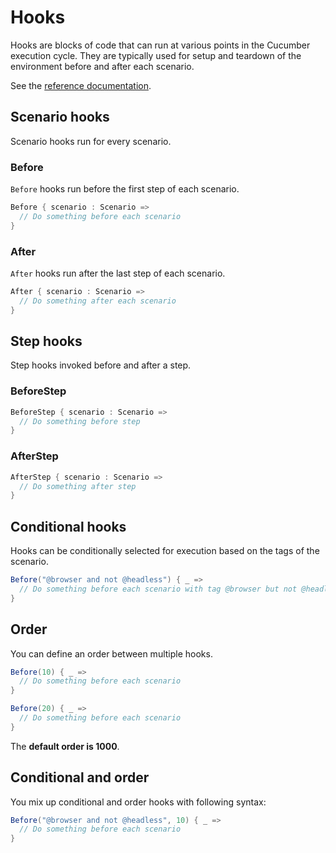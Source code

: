 # Hooks

Hooks are blocks of code that can run at various points in the Cucumber execution cycle.
They are typically used for setup and teardown of the environment before and after each scenario.

See the [reference documentation](https://docs.cucumber.io/docs/cucumber/api/#hooks).

## Scenario hooks

Scenario hooks run for every scenario.

### Before

`Before` hooks run before the first step of each scenario.

```scala
Before { scenario : Scenario =>
  // Do something before each scenario
}
```

### After

`After` hooks run after the last step of each scenario.

```scala
After { scenario : Scenario =>
  // Do something after each scenario
}
```

## Step hooks

Step hooks invoked before and after a step.

### BeforeStep

```scala
BeforeStep { scenario : Scenario =>
  // Do something before step
}
```

### AfterStep

```scala
AfterStep { scenario : Scenario =>
  // Do something after step
}
```

## Conditional hooks

Hooks can be conditionally selected for execution based on the tags of the scenario.

```scala
Before("@browser and not @headless") { _ =>
  // Do something before each scenario with tag @browser but not @headless
}
```

## Order

You can define an order between multiple hooks.

```scala
Before(10) { _ =>
  // Do something before each scenario
}

Before(20) { _ =>
  // Do something before each scenario
}
```

The **default order is 1000**.

## Conditional and order

You mix up conditional and order hooks with following syntax:
```scala
Before("@browser and not @headless", 10) { _ =>
  // Do something before each scenario
}
```
